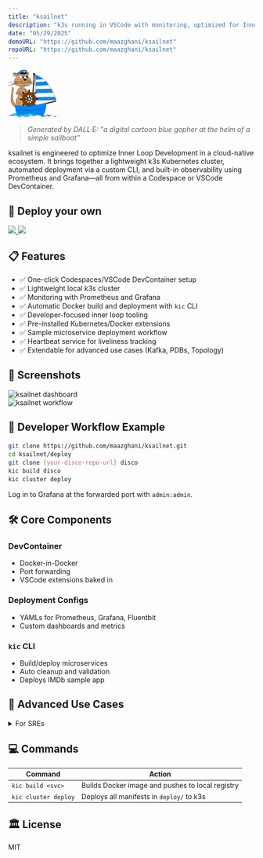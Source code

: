 ```yaml
---
title: "ksailnet"
description: "k3s running in VSCode with monitoring, optimized for Inner Loop Development."
date: "05/29/2025"
demoURL: "https://github.com/maazghani/ksailnet"
repoURL: "https://github.com/maazghani/ksailnet"
---
```


![ksailnet](/ksailnet.png)

> _Generated by DALL·E: "a digital cartoon blue gopher at the helm of a simple sailboat"_

ksailnet is engineered to optimize Inner Loop Development in a cloud-native ecosystem. It brings together a lightweight k3s Kubernetes cluster, automated deployment via a custom CLI, and built-in observability using Prometheus and Grafana—all from within a Codespace or VSCode DevContainer.

## 🚀 Deploy your own

<div class="flex gap-2">
  <a target="_blank" aria-label="Open in Codespaces" href="https://codespaces.new/maazghani/ksailnet">
    <img src="/deploy_codespaces.svg" />
  </a>
  <a target="_blank" aria-label="Open in VS Code" href="vscode://vscode.git/clone?url=https://github.com/maazghani/ksailnet">
    <img src="/deploy_vscode.svg" />
  </a>
</div>

## 📋 Features

- ✅ One-click Codespaces/VSCode DevContainer setup
- ✅ Lightweight local k3s cluster
- ✅ Monitoring with Prometheus and Grafana
- ✅ Automatic Docker build and deployment with `kic` CLI
- ✅ Developer-focused inner loop tooling
- ✅ Pre-installed Kubernetes/Docker extensions
- ✅ Sample microservice deployment workflow
- ✅ Heartbeat service for liveliness tracking
- ✅ Extendable for advanced use cases (Kafka, PDBs, Topology)

## 📸 Screenshots

![ksailnet dashboard](/screen-1.jpeg)  
![ksailnet workflow](/screen-2.jpeg)

## 🧪 Developer Workflow Example

```bash
git clone https://github.com/maazghani/ksailnet.git
cd ksailnet/deploy
git clone [your-disco-repo-url] disco
kic build disco
kic cluster deploy
```

Log in to Grafana at the forwarded port with `admin:admin`.

## 🛠️ Core Components

### DevContainer
- Docker-in-Docker
- Port forwarding
- VSCode extensions baked in

### Deployment Configs
- YAMLs for Prometheus, Grafana, Fluentbit
- Custom dashboards and metrics

### `kic` CLI
- Build/deploy microservices
- Auto cleanup and validation
- Deploys IMDb sample app

## 🧠 Advanced Use Cases

<details>
<summary>For SREs</summary>

- Simulate zones using topology-labeled k3d agents
- Test `PodTopologyConstraints` locally
- Validate `PodDisruptionBudgets` for Kafka
- Build interactive Jupyter Notebooks for live Kubernetes demos

</details>

## 💻 Commands

| Command             | Action                                            |
|---------------------|--------------------------------------------------|
| `kic build <svc>`   | Builds Docker image and pushes to local registry |
| `kic cluster deploy`| Deploys all manifests in `deploy/` to k3s        |

## 🏛️ License

MIT
